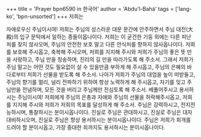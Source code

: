 +++
title = 'Prayer bpn6590 in 한국어'
author = 'Abdu'l-Bahá'
tags = ['lang-ko', 'bpn-unsorted']
+++
저희는

자애로우신 주님이시여! 저희는 주님의 성스러운 대문 문간에 안주하면서 주님 대전(大殿)의 입구 문턱에서 일하는 종들이옵나이다. 저희는 이 굳건한 기둥 외에는 다른 피난처를 찾지 않사오며, 주님의 안전한 보호 말고 다른 안식처를 향하지 않사옵나이다. 저희를 보호해 주시옵고, 축복해 주시오며, 저희를 지지해 주시와 저희가 주님의 좋은 뜻 만을 사랑하고, 주님 만을 칭송하며, 진리의 길 만을 따라가도록 해 주소서. 그래서 저희가 주님 말고는 어떤 것도 필요없이 살 수 있을만큼 부하게 해 주시옵고, 주님의 은혜의 바다로부터 저희가 선물을 받도록 해 주소서. 나아가 저희가 주님의 대업을 높이 떠받들고, 주님의 향기를 멀리, 널리 전파하기 위하여 항상 노력하게 해 주시옵고, 자기를 잊고 주님만을 전념하며, 모든 것을 버리고 주님께만 전심토록 해 주소서.
베풀어주시고 용서하시는 주님이시여! 저희에게 주님의 은총과 자애와 주님의 선물을 허락해주시옵고, 저희를 지지해 주시와 저희가 저희의 목표를 달성하게 해 주소서. 주님은 강력하시고, 전지전능하시며, 통찰하시는 분이시옵나이다. 진실로 주님은 관대하시고, 진실로 주님은 대자대비하시오며, 진실로 주님은 항상 용서하시는 분이시옵나이다. 주님은 저희가 회개를 드려야 할 분이시옵고, 가장 중대한 죄까지도 용서하시는 분이시옵나이다.
